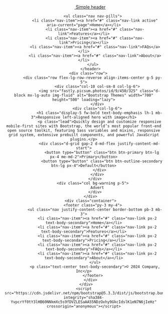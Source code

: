 <!doctype html>
<html lang="en">
  <head>
    <meta charset="utf-8">
    <meta name="viewport" content="width=device-width, initial-scale=1">
    <title>Bootstrap demo</title>
    <link href="https://cdn.jsdelivr.net/npm/bootstrap@5.3.3/dist/css/bootstrap.min.css" rel="stylesheet" integrity="sha384-QWTKZyjpPEjISv5WaRU9OFeRpok6YctnYmDr5pNlyT2bRjXh0JMhjY6hW+ALEwIH" crossorigin="anonymous">
  </head>
  <body>
    <div class="container">
        <header class="d-flex flex-wrap justify-content-center py-3 mb-4 border-bottom">
            <a href="/" class="d-flex align-items-center mb-3 mb-md-0 me-md-auto link-body-emphasis text-decoration-none">
              <svg class="bi me-2" width="40" height="32"><use xlink:href="#bootstrap"></use></svg>
              <span class="fs-4">Simple header</span>
            </a>
      
            <ul class="nav nav-pills">
              <li class="nav-item"><a href="#" class="nav-link active" aria-current="page">Home</a></li>
              <li class="nav-item"><a href="#" class="nav-link">Features</a></li>
              <li class="nav-item"><a href="#" class="nav-link">Pricing</a></li>
              <li class="nav-item"><a href="#" class="nav-link">FAQs</a></li>
              <li class="nav-item"><a href="#" class="nav-link">About</a></li>
            </ul>
          </header>
        <div class="row">
            <div class="row flex-lg-row-reverse align-items-center g-5 py-5">
                <div class="col-10 col-sm-8 col-lg-6">
                  <img src="fastly.picsum.photos/id/9/450/325" class="d-block mx-lg-auto img-fluid" alt="Bootstrap Themes" width="700" height="500" loading="lazy">
                </div>
                <div class="col-lg-6">
                  <h1 class="display-5 fw-bold text-body-emphasis lh-1 mb-3">Responsive left-aligned hero with image</h1>
                  <p class="lead">Quickly design and customize responsive mobile-first sites with Bootstrap, the world’s most popular front-end open source toolkit, featuring Sass variables and mixins, responsive grid system, extensive prebuilt components, and powerful JavaScript plugins.</p>
                  <div class="d-grid gap-2 d-md-flex justify-content-md-start">
                    <button type="button" class="btn btn-primary btn-lg px-4 me-md-2">Primary</button>
                    <button type="button" class="btn btn-outline-secondary btn-lg px-4">Default</button>
                  </div>
                </div>
              </div>
            <div class="col bg-warning p-5">
                Advert
              </div>
          </div>
          <div class="container">
            <footer class="py-3 my-4">
              <ul class="nav justify-content-center border-bottom pb-3 mb-3">
                <li class="nav-item"><a href="#" class="nav-link px-2 text-body-secondary">Home</a></li>
                <li class="nav-item"><a href="#" class="nav-link px-2 text-body-secondary">Features</a></li>
                <li class="nav-item"><a href="#" class="nav-link px-2 text-body-secondary">Pricing</a></li>
                <li class="nav-item"><a href="#" class="nav-link px-2 text-body-secondary">FAQs</a></li>
                <li class="nav-item"><a href="#" class="nav-link px-2 text-body-secondary">About</a></li>
              </ul>
              <p class="text-center text-body-secondary">© 2024 Company, Inc</p>
            </footer>
          </div>
      </div>
    <script src="https://cdn.jsdelivr.net/npm/bootstrap@5.3.3/dist/js/bootstrap.bundle.min.js" integrity="sha384-YvpcrYf0tY3lHB60NNkmXc5s9fDVZLESaAA55NDzOxhy9GkcIdslK1eN7N6jIeHz" crossorigin="anonymous"></script>
  </body>
</html>
